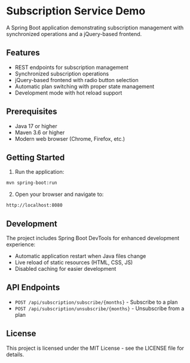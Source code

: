 # Subscription Service Demo

A Spring Boot application demonstrating subscription management with synchronized operations and a jQuery-based frontend.

## Features

- REST endpoints for subscription management
- Synchronized subscription operations
- jQuery-based frontend with radio button selection
- Automatic plan switching with proper state management
- Development mode with hot reload support

## Prerequisites

- Java 17 or higher
- Maven 3.6 or higher
- Modern web browser (Chrome, Firefox, etc.)

## Getting Started

1. Run the application:
```bash
mvn spring-boot:run
```

2. Open your browser and navigate to:
```
http://localhost:8080
```

## Development

The project includes Spring Boot DevTools for enhanced development experience:
- Automatic application restart when Java files change
- Live reload of static resources (HTML, CSS, JS)
- Disabled caching for easier development

## API Endpoints

- `POST /api/subscription/subscribe/{months}` - Subscribe to a plan
- `POST /api/subscription/unsubscribe/{months}` - Unsubscribe from a plan

## License

This project is licensed under the MIT License - see the LICENSE file for details.